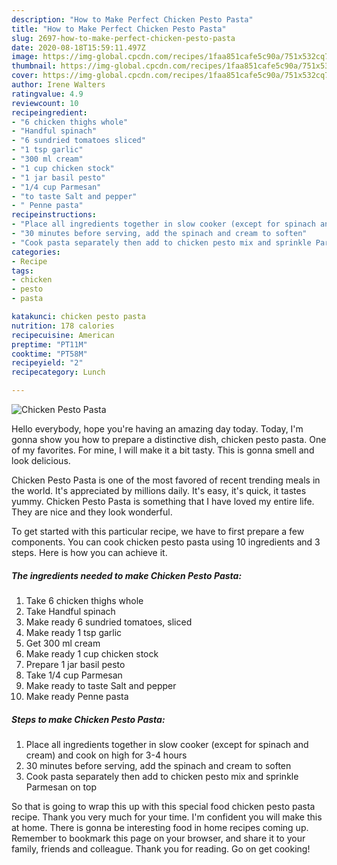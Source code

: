 ```yaml
---
description: "How to Make Perfect Chicken Pesto Pasta"
title: "How to Make Perfect Chicken Pesto Pasta"
slug: 2697-how-to-make-perfect-chicken-pesto-pasta
date: 2020-08-18T15:59:11.497Z
image: https://img-global.cpcdn.com/recipes/1faa851cafe5c90a/751x532cq70/chicken-pesto-pasta-recipe-main-photo.jpg
thumbnail: https://img-global.cpcdn.com/recipes/1faa851cafe5c90a/751x532cq70/chicken-pesto-pasta-recipe-main-photo.jpg
cover: https://img-global.cpcdn.com/recipes/1faa851cafe5c90a/751x532cq70/chicken-pesto-pasta-recipe-main-photo.jpg
author: Irene Walters
ratingvalue: 4.9
reviewcount: 10
recipeingredient:
- "6 chicken thighs whole"
- "Handful spinach"
- "6 sundried tomatoes sliced"
- "1 tsp garlic"
- "300 ml cream"
- "1 cup chicken stock"
- "1 jar basil pesto"
- "1/4 cup Parmesan"
- "to taste Salt and pepper"
- " Penne pasta"
recipeinstructions:
- "Place all ingredients together in slow cooker (except for spinach and cream) and cook on high for 3-4 hours"
- "30 minutes before serving, add the spinach and cream to soften"
- "Cook pasta separately then add to chicken pesto mix and sprinkle Parmesan on top"
categories:
- Recipe
tags:
- chicken
- pesto
- pasta

katakunci: chicken pesto pasta 
nutrition: 178 calories
recipecuisine: American
preptime: "PT11M"
cooktime: "PT58M"
recipeyield: "2"
recipecategory: Lunch

---
```



![Chicken Pesto Pasta](https://img-global.cpcdn.com/recipes/1faa851cafe5c90a/751x532cq70/chicken-pesto-pasta-recipe-main-photo.jpg)

Hello everybody, hope you're having an amazing day today. Today, I'm gonna show you how to prepare a distinctive dish, chicken pesto pasta. One of my favorites. For mine, I will make it a bit tasty. This is gonna smell and look delicious.



Chicken Pesto Pasta is one of the most favored of recent trending meals in the world. It's appreciated by millions daily. It's easy, it's quick, it tastes yummy. Chicken Pesto Pasta is something that I have loved my entire life. They are nice and they look wonderful.


To get started with this particular recipe, we have to first prepare a few components. You can cook chicken pesto pasta using 10 ingredients and 3 steps. Here is how you can achieve it.

<!--inarticleads1-->

##### The ingredients needed to make Chicken Pesto Pasta:

1. Take 6 chicken thighs whole
1. Take Handful spinach
1. Make ready 6 sundried tomatoes, sliced
1. Make ready 1 tsp garlic
1. Get 300 ml cream
1. Make ready 1 cup chicken stock
1. Prepare 1 jar basil pesto
1. Take 1/4 cup Parmesan
1. Make ready to taste Salt and pepper
1. Make ready  Penne pasta




<!--inarticleads2-->

##### Steps to make Chicken Pesto Pasta:

1. Place all ingredients together in slow cooker (except for spinach and cream) and cook on high for 3-4 hours
1. 30 minutes before serving, add the spinach and cream to soften
1. Cook pasta separately then add to chicken pesto mix and sprinkle Parmesan on top




So that is going to wrap this up with this special food chicken pesto pasta recipe. Thank you very much for your time. I'm confident you will make this at home. There is gonna be interesting food in home recipes coming up. Remember to bookmark this page on your browser, and share it to your family, friends and colleague. Thank you for reading. Go on get cooking!
